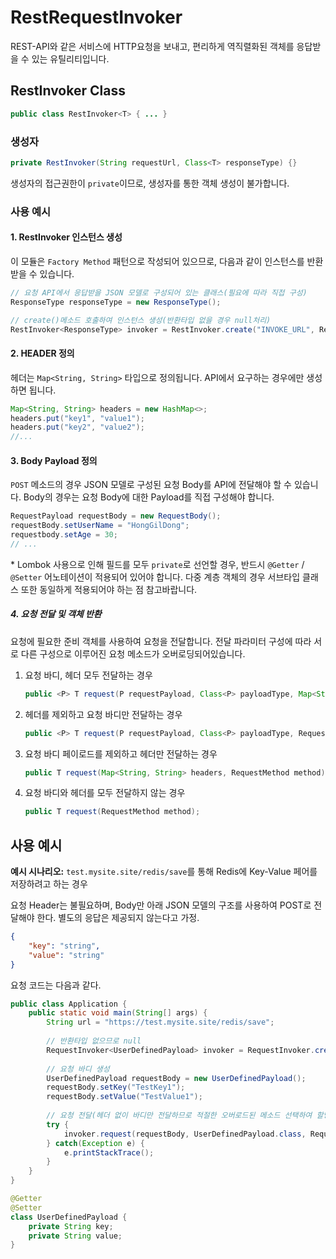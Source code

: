 # RestRequestInvoker

REST-API와 같은 서비스에 HTTP요청을 보내고, 편리하게 역직렬화된 객체를 응답받을 수 있는 유틸리티입니다.

## RestInvoker Class

```java
public class RestInvoker<T> { ... }
```



### 생성자

```java
private RestInvoker(String requestUrl, Class<T> responseType) {}
```

생성자의 접근권한이 `private`이므로, 생성자를 통한 객체 생성이 불가합니다.



### 사용 예시

#### 1. RestInvoker 인스턴스 생성

이 모듈은 `Factory Method` 패턴으로 작성되어 있으므로, 다음과 같이 인스턴스를 반환받을 수 있습니다.

```java
// 요청 API에서 응답받을 JSON 모델로 구성되어 있는 클래스(필요에 따라 직접 구성)
ResponseType responseType = new ResponseType();

// create()메소드 호출하여 인스턴스 생성(반환타입 없을 경우 null처리)
RestInvoker<ResponseType> invoker = RestInvoker.create("INVOKE_URL", ResponseType.class);
```



#### 2. HEADER 정의

헤더는 `Map<String, String>` 타입으로 정의됩니다. API에서 요구하는 경우에만 생성하면 됩니다.

```java
Map<String, String> headers = new HashMap<>;
headers.put("key1", "value1");
headers.put("key2", "value2");
//...
```



#### 3. Body Payload 정의

`POST` 메소드의 경우 JSON 모델로 구성된 요청 Body를 API에 전달해야 할 수 있습니다. Body의 경우는 요청 Body에 대한 Payload를 직접 구성해야 합니다.

```java
RequestPayload requestBody = new RequestBody();
requestBody.setUserName = "HongGilDong";
requestbody.setAge = 30;
// ...
```

\* Lombok 사용으로 인해 필드를 모두 `private`로 선언할 경우, 반드시 `@Getter` / `@Setter` 어노테이션이 적용되어 있어야 합니다. 다중 계층 객체의 경우 서브타입 클래스 또한 동일하게 적용되어야 하는 점 참고바랍니다.



##### 4. 요청 전달 및 객체 반환

요청에 필요한 준비 객체를 사용하여 요청을 전달합니다. 전달 파라미터 구성에 따라 서로 다른 구성으로 이루어진 요청 메소드가 오버로딩되어있습니다.

1. 요청 바디, 헤더 모두 전달하는 경우

   ```java
   public <P> T request(P requestPayload, Class<P> payloadType, Map<String, String> headers, RequestMethod method);
   ```

   

2. 헤더를 제외하고 요청 바디만 전달하는 경우

   ```java
   public <P> T request(P requestPayload, Class<P> payloadType, RequestMethod method);
   ```



3. 요청 바디 페이로드를 제외하고 헤더만 전달하는 경우

   ```java
   public T request(Map<String, String> headers, RequestMethod method);
   ```

   

4. 요청 바디와 헤더를 모두 전달하지 않는 경우

   ```java
   public T request(RequestMethod method);
   ```



## 사용 예시

**예시 시나리오:** `test.mysite.site/redis/save`를 통해 Redis에 Key-Value 페어를 저장하려고 하는 경우

요청 Header는 불필요하며, Body만 아래 JSON 모델의 구조를 사용하여 POST로 전달해야 한다. 별도의 응답은 제공되지 않는다고 가정.

```json
{
    "key": "string",
    "value": "string"
}
```

요청 코드는 다음과 같다.

```java
public class Application {
    public static void main(String[] args) {
        String url = "https://test.mysite.site/redis/save";
        
        // 반환타입 없으므로 null
        RequestInvoker<UserDefinedPayload> invoker = RequestInvoker.create(url, null);
        
        // 요청 바디 생성
        UserDefinedPayload requestBody = new UserDefinedPayload();
        requestBody.setKey("TestKey1");
        requestBody.setValue("TestValue1");
        
        // 요청 전달(헤더 없이 바디만 전달하므로 적절한 오버로드된 메소드 선택하여 할당)
        try {
            invoker.request(requestBody, UserDefinedPayload.class, RequestMethod.POST);
        } catch(Exception e) {
            e.printStackTrace();
        }
    }
}

@Getter
@Setter
class UserDefinedPayload {
    private String key;
    private String value;
}
```

